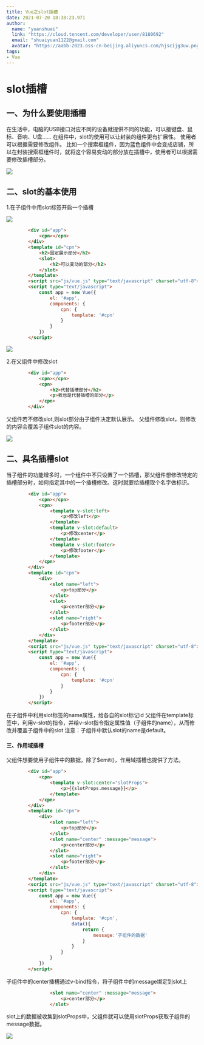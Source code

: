 ```yaml
---
title: Vue之slot插槽
date: 2021-07-20 18:38:23.971
author:
  name: "yuanshuai"
  link: "https://cloud.tencent.com/developer/user/8180692"
  email: "shuaiyuan1122@gmail.com"
  avatar: "https://aabb-2023.oss-cn-beijing.aliyuncs.com/hjscijg3uw.png"
tags: 
- Vue
---
```


# slot插槽

## 一、为什么要使用插槽

在生活中，电脑的USB接口对应不同的设备就提供不同的功能，可以接键盘、鼠标、音响、U盘……
在组件中，slot的使用可以让封装的组件更有扩展性。
使用者可以根据需要修改组件。
比如一个搜索框组件，因为蓝色组件中会变成店铺，所以在封装搜索框组件时，就将这个容易变动的部分放在插槽中，使用者可以根据需要修改插槽部分。

![](https://hexobbblog.oss-cn-beijing.aliyuncs.com/images/vue/213.png)

## 二、slot的基本使用

1.在子组件中用slot标签开启一个插槽

![](https://hexobbblog.oss-cn-beijing.aliyuncs.com/images/vue/214.png)

```html
        <div id="app">
            <cpn></cpn>
        </div>
        <template id="cpn">
            <h2>固定展示部分</h2>
            <slot>
                <h2>可以变动的部分</h2>
            </slot>
        </template>
        <script src="js/vue.js" type="text/javascript" charset="utf-8"></script>
        <script type="text/javascript">
            const app = new Vue({
                el: '#app',
                components: {
                    cpn: {
                        template: '#cpn'
                    }
                }
            })
        </script>
```

![](https://hexobbblog.oss-cn-beijing.aliyuncs.com/images/vue/215.png)

2.在父组件中修改slot

```html
        <div id="app">
            <cpn></cpn>
            <cpn>
                <h2>代替插槽部分</h2>
                <p>我也是代替插槽的部分</p>
            </cpn>
        </div>
```

父组件若不修改slot,则slot部分由子组件决定默认展示。
父组件修改slot，则修改的内容会覆盖子组件slot的内容。

![](https://hexobbblog.oss-cn-beijing.aliyuncs.com/images/vue/216.png)

## 二、具名插槽slot

当子组件的功能增多时，一个组件中不只设置了一个插槽，那父组件想修改特定的插槽部分时，如何指定其中的一个插槽修改。这时就要给插槽取个名字做标识。

```html
        <div id="app">
            <cpn></cpn>
            <cpn>
                <template v-slot:left>
                    <p>修改left</p>
                </template>
                <template v-slot:default>
                    <p>修改center</p>
                </template>
                <template v-slot:footer>
                    <p>修改footer</p>
                </template>
            </cpn>
        </div>
        <template id="cpn">
            <div>
                <slot name="left">
                    <p>top部分</p>
                </slot>
                <slot>
                    <p>center部分</p>
                </slot>
                <slot name="right">
                    <p>footer部分</p>
                </slot>             
            </div>
        </template>     
        <script src="js/vue.js" type="text/javascript" charset="utf-8"></script>
        <script type="text/javascript">
            const app = new Vue({
                el: '#app',
                components: {
                    cpn: {
                        template: '#cpn'
                    }
                }
            })
        </script>
```

在子组件中利用slot标签的name属性，给各自的slot标记id
父组件在template标签中，利用v-slot的指令，并给v-slot指令指定属性值（子组件的name），从而修改并覆盖子组件中的slot
注意：子组件中默认slot的name是default。

#### 三、作用域插槽

父组件想要使用子组件中的数据，除了$emit()，作用域插槽也提供了方法。

```html
        <div id="app">
            <cpn>
                <template v-slot:center="slotProps">
                    <p>{{slotProps.message}}</p>
                </template>
            </cpn>
        </div>
        <template id="cpn">
            <div>
                <slot name="left">
                    <p>top部分</p>
                </slot>
                <slot name="center" :message="message">
                    <p>center部分</p>
                </slot>
                <slot name="right">
                    <p>footer部分</p>
                </slot>             
            </div>
        </template>     
        <script src="js/vue.js" type="text/javascript" charset="utf-8"></script>
        <script type="text/javascript">
            const app = new Vue({
                el: '#app',
                components: {
                    cpn: {
                        template: '#cpn',
                        data(){
                            return {
                                message:'子组件的数据'
                            }
                        }
                    }
                }
            })
        </script>
```

子组件中的center插槽通过v-bind指令，将子组件中的message绑定到slot上

```html
                <slot name="center" :message="message">
                    <p>center部分</p>
                </slot>
```

slot上的数据被收集到slotProps中，父组件就可以使用slotProps获取子组件的message数据。

![](https://hexobbblog.oss-cn-beijing.aliyuncs.com/images/vue/217.png)